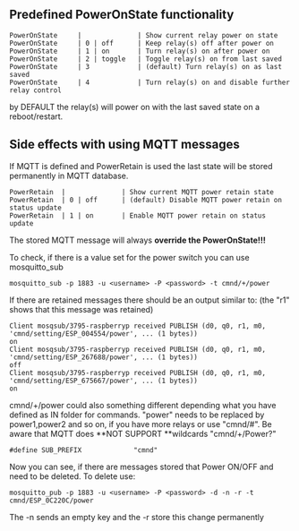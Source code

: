 ## Predefined PowerOnState functionality

`PowerOnState     |              | Show current relay power on state`  
`PowerOnState     | 0 | off      | Keep relay(s) off after power on`  
`PowerOnState     | 1 | on       | Turn relay(s) on after power on`  
`PowerOnState     | 2 | toggle   | Toggle relay(s) on from last saved`  
`PowerOnState     | 3            | (default) Turn relay(s) on as last saved`  
`PowerOnState     | 4            | Turn relay(s) on and disable further relay control`

by DEFAULT the relay(s) will power on with the last saved state on a reboot/restart.

## Side effects with using MQTT messages

If MQTT is defined and PowerRetain is used the last state will be stored permanently in MQTT database.

`PowerRetain  |              | Show current MQTT power retain state`  
`PowerRetain  | 0 | off      | (default) Disable MQTT power retain on status update`  
`PowerRetain  | 1 | on       | Enable MQTT power retain on status update`

The stored MQTT message will always **override the PowerOnState!!!**

To check, if there is a value set for the power switch you can use mosquitto_sub

`mosquitto_sub -p 1883 -u <username> -P <password> -t cmnd/+/power`

If there are retained messages there should be an output similar to: (the "r1" shows that this message was retained)

`Client mosqsub/3795-raspberryp received PUBLISH (d0, q0, r1, m0, 'cmnd/setting/ESP_004554/power', ... (1 bytes))`  
`on`  
`Client mosqsub/3795-raspberryp received PUBLISH (d0, q0, r1, m0, 'cmnd/setting/ESP_267688/power', ... (1 bytes))`  
`off`  
`Client mosqsub/3795-raspberryp received PUBLISH (d0, q0, r1, m0, 'cmnd/setting/ESP_675667/power', ... (1 bytes))`  
`on`


cmnd/+/power could also something different depending what you have defined as IN folder for commands. "power" needs to be replaced by power1,power2 and so on, if you have more relays or use "cmnd/#". Be aware that MQTT does **NOT SUPPORT **wildcards "cmnd/+/Power?"

`#define SUB_PREFIX             "cmnd" `

Now you can see, if there are messages stored that Power ON/OFF and need to be deleted. To delete use:

`mosquitto_pub -p 1883 -u <username> -P <password> -d -n -r -t cmnd/ESP_0C220C/power`

The -n sends an empty key and the -r store this change permanently

